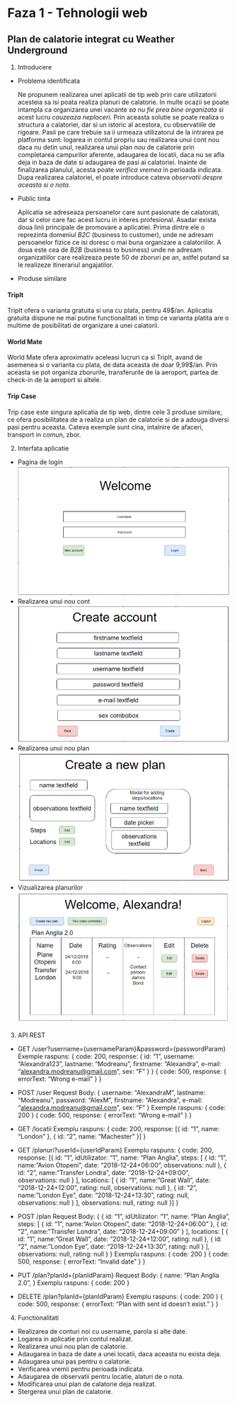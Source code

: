 # Faza 1 - Tehnologii web
## Plan de calatorie integrat cu Weather Underground

1. Introducere
* Problema identificata

	Ne propunem realizarea unei aplicatii de tip web prin care utilizatorii acesteia sa isi poata realiza planuri de calatorie. In multe ocazii se poate intampla ca organizarea unei vacante *sa nu fie prea bine organizata* si acest lucru _cauzeaza neplaceri_.
	Prin aceasta solutie se poate realiza o structura a calatoriei, dar si un istoric al acestora, cu observatiile de rigoare.
	Pasii pe care trebuie sa ii urmeaza utilizatorul de la intrarea pe platforma sunt: logarea in contul propriu sau realizarea unui cont nou daca nu detin unul, realizarea unui plan nou de calatorie prin completarea campurilor aferente, adaugarea de locatii, daca nu se afla deja in baza de date si adaugarea de pasi ai calatoriei.
	Inainte de finalizarea planulul, acesta poate *verifica vremea* in perioada indicata. Dupa realizarea calatoriei, el poate introduce cateva _observatii despre aceasta si o nota_.
* Public tinta
	
	Aplicatia se adreseaza persoanelor care sunt pasionate de calatorati, dar si celor care fac acest lucru in interes profesional.
	Asadar exista doua linii principale de promovare a aplicatiei. Prima dintre ele o reprezinta domeniul *B2C* (business to customer), unde ne adresam persoanelor fizice ce isi doresc o mai buna organizare a calatoriilor. A doua este cea de *B2B* (business to business) unde ne adresam organizatiilor care realizeaza peste 50 de zboruri pe an, astfel putand sa le realizeze itinerariul angajatilor.
* Produse similare

#### TripIt

TripIt ofera o varianta gratuita si una cu plata, pentru 49$/an. Aplicatia gratuita dispune ne mai putine functionalitati in timp ce varianta platita are o multime de posibilitati de organizare a unei calatorii.
#### World Mate

World Mate ofera aproximativ aceleasi lucruri ca si TripIt, avand de asemenea si o varianta cu plata, de data aceasta de doar 9,99$/an. Prin aceasta se pot organiza zborurile, transferurile de la aeroport, partea de check-in de la aeroport si altele.
#### Trip Case

Trip case este singura aplicatia de tip web, dintre cele 3 produse similare, ce ofera posibilitatea de a realiza un plan de calatorie si de a adouga diversi pasi pentru aceasta. Cateva exemple sunt cina, intalnire de afaceri, transport in comun, zbor.

2. Interfata aplicatie
* Pagina de login
![Login](login.PNG)
* Realizarea unui nou cont
![Register](register.PNG)
* Realizarea unui nou plan
![Create plan](new_plan.PNG)
* Vizualizarea planurilor
![See plan](home.PNG)

3. API REST
* GET /user?username={usernameParam}&password={passwordParam}
Exemple raspuns:
{
	code: 200,
	response: {
id: “1”,
		username: “Alexandra123”,
		lastname: “Modreanu”,
		firstname: “Alexandra”,
		e-mail: “alexandra.modreanu@gmail.com”,
		sex: “F”
}
}
{
	code: 500,
	response: {
		errorText: “Wrong e-mail”
}
}
* POST /user
Request Body:
{
	username: “AlexandraM”,
	lastname: “Modreanu”,
	password: “AlexM”,
	firstname: “Alexandra”,
	e-mail: “alexandra.modreanu@gmail.com”,
	sex: “F”
}
Exemple raspuns:
{
	code: 200
}
{
	code: 500,
	response: {
		errorText: “Wrong e-mail”
}
}

* GET /locatii
Exemplu raspuns:
{
	code: 200,
	response: [{
id: “1”,
	name: “London”
},
{
id: “2”,
	name: “Machester”
}]
}

* GET /planuri?userId={userIdParam}
Exemplu raspuns:
{
	code: 200,
	response: [{
id: “1”,
idUtilizator: “1”,
	name: “Plan Anglia”,
	steps: [
	{
		id: “1”,
		name:”Avion Otopeni”,
		date: “2018-12-24+06:00”,
		observations: null
},
{
		id: “2”,
		name:”Transfer Londra”,
		date: “2018-12-24+09:00”,
observations: null
}
],
locations: [
	{
		id: “1”,
		name:”Great Wall”,
		date: “2018-12-24+12:00”,
		rating: null,
observations: null
},
{
		id: “2”,
		name:”London Eye”,
		date: “2018-12-24+13:30”,
rating: null,
observations: null
}
],
observations: null,
rating: null
}]
}

* POST /plan
Request Body:
{
	{
id: “1”,
idUtilizator: “1”,
	name: “Plan Anglia”,
	steps: [
	{
		id: “1”,
		name:”Avion Otopeni”,
		date: “2018-12-24+06:00”
},
{
		id: “2”,
		name:”Transfer Londra”,
		date: “2018-12-24+09:00”
}
],
locations: [
	{
		id: “1”,
		name:”Great Wall”,
		date: “2018-12-24+12:00”,
		rating: null
},
{
		id: “2”,
		name:”London Eye”,
		date: “2018-12-24+13:30”,
rating: null
}
],
observations: null,
rating: null
}
}
Exemplu raspuns:
{
	code: 200
}
{
	code: 500,
	response: {
		errorText: “lnvalid date”
}
}
* PUT /plan?planId={planIdParam}
Request Body:
{
name: “Plan Anglia 2.0”,
}
Exemplu raspuns:
{
	code: 200
}
* DELETE /plan?planId={planIdParam}
Exemplu raspuns:
{
	code: 200
}
{
	code: 500,
	response: {
		errorText: “Plan with sent id doesn’t exist.”
}
}

4. Functionalitati
- Realizarea de conturi noi cu username, parola si alte date.
- Logarea in aplicatie prin contul realizat.
- Realizarea unui nou plan de calatorie.
- Adaugarea in baza de date a unei locatii, daca aceasta nu exista deja.
- Adaugarea unui pas pentru o calatorie.
- Verificarea vremii pentru perioada indicata.
- Adaugarea de observatii pentru locatie, alaturi de o nota.
- Modificarea unui plan de calatorie deja realizat.
- Stergerea unui plan de calatorie.
